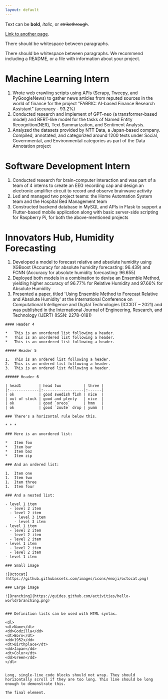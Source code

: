 ```yaml
---
layout: default
---
```


Text can be **bold**, _italic_, or ~~strikethrough~~.

[Link to another page](./another-page.html).

There should be whitespace between paragraphs.

There should be whitespace between paragraphs. We recommend including a README, or a file with information about your project.

# Machine Learning Intern

1. Wrote web crawling scripts using APIs (Scrapy, Tweepy, and PyGoogleNews) to gather news articles from reputed sources in the world of finance for the project "FABRIC: AI-based Finance Research Assistant" (accuracy - 93.2%)
2. Conducted research and implement of GPT-neo (a transformer-based model) and BERT-like model for the tasks of Named Entity Recognition(NER), Text Summarization, and Sentiment Analysis.
3. Analyzed the datasets provided by NTT Data, a Japan-based company. Compiled, annotated, and categorized around 1200 texts under Social, Governmental, and Environmental categories as part of the Data Annotation project

# Software Development Intern

1. Conducted research for brain-computer interaction and was part of a team of 4 interns to create an EEG recording cap and design an electronic amplifier circuit to record and observe brainwave activity
2. Led and managed two project teams: the Home Automation System team and the Hospital Bed Management team
3. Constructed backend database in MySQL and APIs in Flask to support a Flutter-based mobile application along with basic server-side scripting for Raspberry Pi, for both the above-mentioned projects

# Innovators Hub, Humidity Forecasting
1. Developed a model to forecast relative and absolute humidity using XGBoost (Accuracy for absolute humidity forecasting: 96.439) and FCNN (Accuracy for absolute humidity forecasting: 96.655)
2. Deployed both models in a combination to devise an Ensemble Method, yielding higher accuracy of 96.77% for Relative Humidity and 97.66% for Absolute Humidity
3. Presented a paper, titled 'Using Ensemble Method to Forecast Relative and Absolute Humidity' at the International Conference on Computational Intelligence and Digital Technologies (ICCIDT – 2021) and was published in the International Journal of Engineering, Research, and Technology (IJERT) (ISSN: 2278-0181)


```
#### Header 4

*   This is an unordered list following a header.
*   This is an unordered list following a header.
*   This is an unordered list following a header.

##### Header 5

1.  This is an ordered list following a header.
2.  This is an ordered list following a header.
3.  This is an ordered list following a header.

###### Header 6

| head1        | head two          | three |
|:-------------|:------------------|:------|
| ok           | good swedish fish | nice  |
| out of stock | good and plenty   | nice  |
| ok           | good `oreos`      | hmm   |
| ok           | good `zoute` drop | yumm  |

### There's a horizontal rule below this.

* * *

### Here is an unordered list:

*   Item foo
*   Item bar
*   Item baz
*   Item zip

### And an ordered list:

1.  Item one
1.  Item two
1.  Item three
1.  Item four

### And a nested list:

- level 1 item
  - level 2 item
  - level 2 item
    - level 3 item
    - level 3 item
- level 1 item
  - level 2 item
  - level 2 item
  - level 2 item
- level 1 item
  - level 2 item
  - level 2 item
- level 1 item

### Small image

![Octocat](https://github.githubassets.com/images/icons/emoji/octocat.png)

### Large image

![Branching](https://guides.github.com/activities/hello-world/branching.png)


### Definition lists can be used with HTML syntax.

<dl>
<dt>Name</dt>
<dd>Godzilla</dd>
<dt>Born</dt>
<dd>1952</dd>
<dt>Birthplace</dt>
<dd>Japan</dd>
<dt>Color</dt>
<dd>Green</dd>
</dl>


Long, single-line code blocks should not wrap. They should horizontally scroll if they are too long. This line should be long enough to demonstrate this.

The final element.
```
